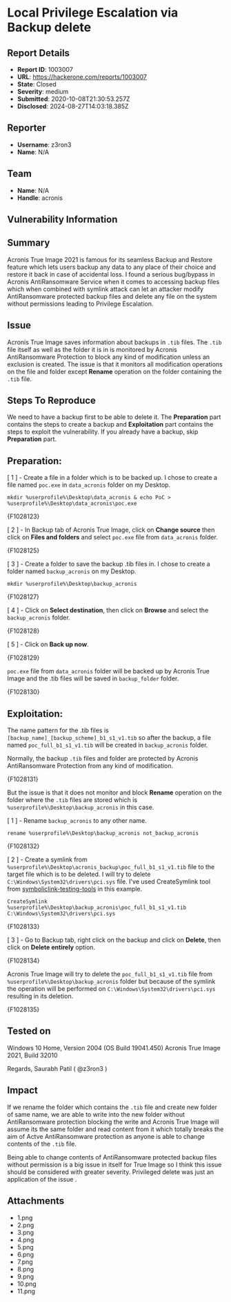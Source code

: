 # Local Privilege Escalation via Backup delete

## Report Details
- **Report ID**: 1003007
- **URL**: https://hackerone.com/reports/1003007
- **State**: Closed
- **Severity**: medium
- **Submitted**: 2020-10-08T21:30:53.257Z
- **Disclosed**: 2024-08-27T14:03:18.385Z

## Reporter
- **Username**: z3ron3
- **Name**: N/A

## Team
- **Name**: N/A
- **Handle**: acronis

## Vulnerability Information
## Summary
Acronis True Image 2021 is famous for its seamless Backup and Restore feature which lets users backup any data to any place of their choice and restore it back in case of accidental loss. I found a serious bug/bypass in Acronis AntiRansomware Service when it comes to accessing backup files which when combined with symlink attack can let an attacker modify AntiRansomware protected backup files and delete any file on the system without permissions leading to Privilege Escalation.


## Issue
Acronis True Image  saves information about backups in ```.tib``` files. The ```.tib``` file itself as well as the folder it is in is monitored by Acronis AntiRansomware Protection to block any kind of modification unless an exclusion is created. The issue is that it monitors all modification operations on the file and folder except **Rename** operation on the folder containing the ```.tib``` file.


## Steps To Reproduce
We need to have a backup first to be able to delete it. The **Preparation** part contains the steps to create a backup and **Exploitation** part contains the steps to exploit the vulnerability. If you already have a backup, skip **Preparation** part.


Preparation:
------------
[ 1 ] - Create a file in a folder which is to be backed up. I chose to create a file named ```poc.exe``` in ```data_acronis``` folder on my Desktop.

```mkdir %userprofile%\Desktop\data_acronis & echo PoC > %userprofile%\Desktop\data_acronis\poc.exe```

{F1028123}

[ 2 ] - In Backup tab of Acronis True Image, click on **Change source** then click on **Files and folders** and select ```poc.exe``` file from ```data_acronis``` folder.

{F1028125}

[ 3 ] - Create a folder to save the backup .tib files in. I chose to create a folder named ```backup_acronis``` on my Desktop.

```mkdir %userprofile%\Desktop\backup_acronis```

{F1028127}

[ 4 ] - Click on **Select destination**, then click on **Browse** and select the ```backup_acronis``` folder.

{F1028128}

[ 5 ] - Click on **Back up now**.

{F1028129}

```poc.exe``` file from ```data_acronis``` folder will be backed up by Acronis True Image and the .tib files will be saved in ```backup_folder``` folder.

{F1028130}

Exploitation:
------------
The name pattern for the .tib files is ```[backup_name]_[backup_scheme]_b1_s1_v1.tib``` so after the backup, a file named ```poc_full_b1_s1_v1.tib``` will be created in ```backup_acronis``` folder.

Normally, the backup ```.tib``` files and folder are protected by Acronis AntiRansomware Protection from any kind of modification.

{F1028131}

But the issue is that it does not monitor and block **Rename** operation on the folder where the ```.tib``` files are stored which is ```%userprofile%\Desktop\backup_acronis``` in this case.

[ 1 ] - Rename ```backup_acronis``` to any other name.

```rename %userprofile%\Desktop\backup_acronis not_backup_acronis```

{F1028132}

[ 2 ] - Create a symlink from ```%userprofile%\Desktop\acronis_backup\poc_full_b1_s1_v1.tib``` file to the target file which is to be deleted. I will try to delete ```C:\Windows\System32\drivers\pci.sys``` file.
I've used CreateSymlink tool from [symboliclink-testing-tools](https://github.com/googleprojectzero/symboliclink-testing-tools) in this example.

```CreateSymlink %userprofile%\Desktop\backup_acronis\poc_full_b1_s1_v1.tib C:\Windows\System32\drivers\pci.sys```

{F1028133}

[ 3 ] - Go to Backup tab, right click on the backup and click on **Delete**, then click on **Delete entirely** option.

{F1028134}

Acronis True Image will try to delete the ```poc_full_b1_s1_v1.tib``` file from ```%userprofile%\Desktop\backup_acronis``` folder but because of the symlink the operation will be performed on ```C:\Windows\System32\drivers\pci.sys``` resulting in its deletion.

{F1028135}


## Tested on
Windows 10 Home, Version 2004 (OS Build 19041.450)
Acronis True Image 2021, Build 32010

Regards,
Saurabh Patil  ( @z3ron3 )

## Impact

If we rename the folder which contains the ```.tib``` file and create new folder of same name, we are able to write into the new folder without AntiRansomware protection blocking the write and Acronis True Image will assume its the same folder and read content from it which totally breaks the aim of Actve AntiRansomware protection as anyone is able to change contents of the ```.tib``` file.

Being able to change contents of AntiRansomware protected backup files without permission is a big issue in itself for True Image so I think this issue should be considered with greater severity. Privileged delete was just an application of the issue .

## Attachments
- 1.png
- 2.png
- 3.png
- 4.png
- 5.png
- 6.png
- 7.png
- 8.png
- 9.png
- 10.png
- 11.png
